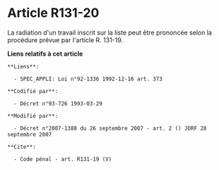 # Article R131-20

La radiation d'un travail inscrit sur la liste peut être prononcée selon la procédure prévue par l'article R. 131-19.

**Liens relatifs à cet article**

	**Liens**:

	  - SPEC_APPLI: Loi n°92-1336 1992-12-16 art. 373

	**Codifié par**:

	  - Décret n°93-726 1993-03-29

	**Modifié par**:

	  - Décret n°2007-1388 du 26 septembre 2007 - art. 2 () JORF 28 septembre 2007

	**Cite**:

	  - Code pénal - art. R131-19 (V)

